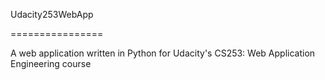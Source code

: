Udacity253WebApp
	  	
================
	  	
A web application written in Python for Udacity's CS253: Web Application Engineering course